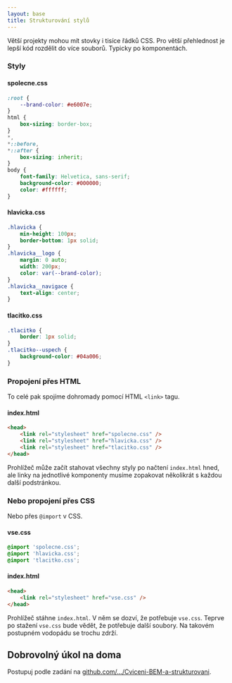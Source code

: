 ```yaml
---
layout: base
title: Strukturování stylů
---
```


Větší projekty mohou mít stovky i tisíce řádků CSS. Pro větší přehlednost je lepší kód rozdělit do více souborů. Typicky po komponentách.

### Styly

#### spolecne.css

```css
:root {
	--brand-color: #e6007e;
}
html {
	box-sizing: border-box;
}
*,
*::before,
*::after {
	box-sizing: inherit;
}
body {
	font-family: Helvetica, sans-serif;
	background-color: #000000;
	color: #ffffff;
}
```

#### hlavicka.css

```css
.hlavicka {
	min-height: 100px;
	border-bottom: 1px solid;
}
.hlavicka__logo {
	margin: 0 auto;
	width: 200px;
	color: var(--brand-color);
}
.hlavicka__navigace {
	text-align: center;
}
```

#### tlacitko.css

```css
.tlacitko {
	border: 1px solid;
}
.tlacitko--uspech {
	background-color: #04a006;
}
```

### Propojení přes HTML

To celé pak spojíme dohromady pomocí HTML `<link>` tagu.

#### index.html

```html
<head>
	<link rel="stylesheet" href="spolecne.css" />
	<link rel="stylesheet" href="hlavicka.css" />
	<link rel="stylesheet" href="tlacitko.css" />
</head>
```

Prohlížeč může začít stahovat všechny styly po načtení `index.html` hned, ale linky na jednotlivé komponenty musíme zopakovat několikrát s každou další podstránkou.

### Nebo propojení přes CSS

Nebo přes `@import` v CSS.

#### vse.css

```css
@import 'spolecne.css';
@import 'hlavicka.css';
@import 'tlacitko.css';
```

#### index.html

```html
<head>
	<link rel="stylesheet" href="vse.css" />
</head>
```

Prohlížeč stáhne `index.html`. V něm se dozví, že potřebuje `vse.css`. Teprve po stažení `vse.css` bude vědět, že potřebuje další soubory. Na takovém postupném vodopádu se trochu zdrží.

## Dobrovolný úkol na doma

Postupuj podle zadání na [github.com/…/Cviceni-BEM-a-strukturovani](https://github.com/Czechitas-podklady-WEB/Cviceni-BEM-a-strukturovani).
